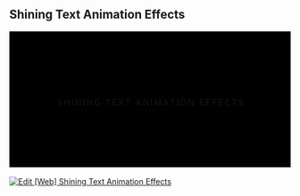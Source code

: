 ## Shining Text Animation Effects

![Edit [Web] Pure CSS Shining Text Animation Effects](../../gifs/text/shining-text-animation-effects.gif)

[![Edit [Web] Shining Text Animation Effects](https://codesandbox.io/static/img/play-codesandbox.svg)](https://codesandbox.io/s/vjrrv7jvw0)

